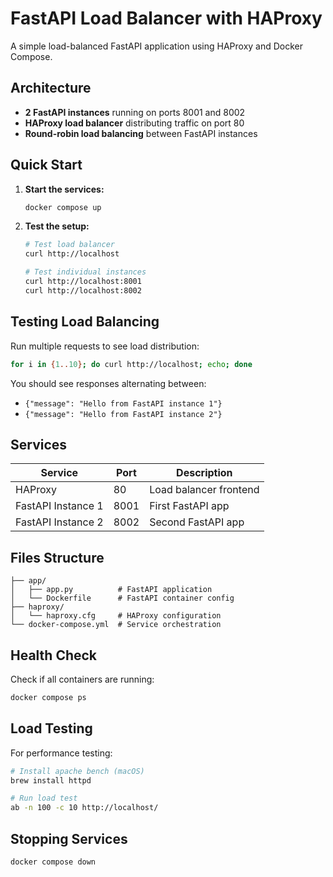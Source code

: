 # FastAPI Load Balancer with HAProxy

A simple load-balanced FastAPI application using HAProxy and Docker Compose.

## Architecture

- **2 FastAPI instances** running on ports 8001 and 8002
- **HAProxy load balancer** distributing traffic on port 80
- **Round-robin load balancing** between FastAPI instances

## Quick Start

1. **Start the services:**
   ```bash
   docker compose up
   ```

2. **Test the setup:**
   ```bash
   # Test load balancer
   curl http://localhost
   
   # Test individual instances
   curl http://localhost:8001
   curl http://localhost:8002
   ```

## Testing Load Balancing

Run multiple requests to see load distribution:
```bash
for i in {1..10}; do curl http://localhost; echo; done
```

You should see responses alternating between:
- `{"message": "Hello from FastAPI instance 1"}`
- `{"message": "Hello from FastAPI instance 2"}`

## Services

| Service | Port | Description |
|---------|------|-------------|
| HAProxy | 80 | Load balancer frontend |
| FastAPI Instance 1 | 8001 | First FastAPI app |
| FastAPI Instance 2 | 8002 | Second FastAPI app |

## Files Structure

```
├── app/
│   ├── app.py          # FastAPI application
│   └── Dockerfile      # FastAPI container config
├── haproxy/
│   └── haproxy.cfg     # HAProxy configuration
└── docker-compose.yml  # Service orchestration
```

## Health Check

Check if all containers are running:
```bash
docker compose ps
```

## Load Testing

For performance testing:
```bash
# Install apache bench (macOS)
brew install httpd

# Run load test
ab -n 100 -c 10 http://localhost/
```

## Stopping Services

```bash
docker compose down
```